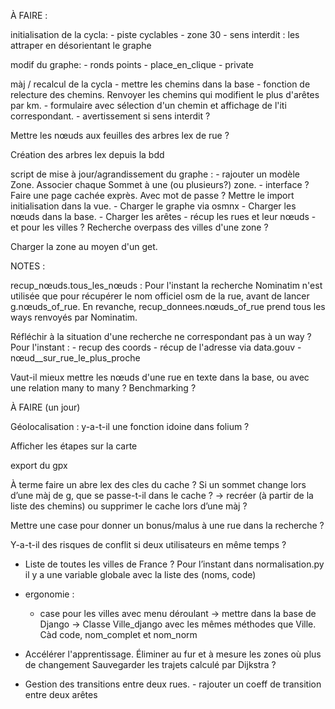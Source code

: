 
À FAIRE :


initialisation de la cycla:
       - piste cyclables
       - zone 30
       - sens interdit : les attraper en désorientant le graphe

modif du graphe:
      - ronds points
      - place_en_clique
      - private

màj / recalcul de la cycla
    - mettre les chemins dans la base
    - fonction de relecture des chemins. Renvoyer les chemins qui modifient le plus d'arêtes par km.
    - formulaire avec sélection d'un chemin et affichage de l'iti correspondant.
    - avertissement si sens interdit ?

Mettre les nœuds aux feuilles des arbres lex de rue ?

Création des arbres lex depuis la bdd

script de mise à jour/agrandissement du graphe :
       - rajouter un modèle Zone. Associer chaque Sommet à une (ou plusieurs?) zone.
       - interface ? Faire une page cachée exprès. Avec mot de passe ? Mettre le import initialisation dans la vue.
       - Charger le graphe via osmnx
       - Charger les nœuds dans la base.
       - Charger les arêtes
       - récup les rues et leur nœuds
       - et pour les villes ? Recherche overpass des villes d'une zone ?


Charger la zone au moyen d'un get.   



NOTES :

recup_nœuds.tous_les_nœuds : Pour l'instant la recherche Nominatim n'est utilisée que pour récupérer le nom officiel osm de la rue, avant de lancer g.nœuds_of_rue.
 En revanche, recup_donnees.nœuds_of_rue prend tous les ways renvoyés par Nominatim.

 Réfléchir à la situation d'une recherche ne correspondant pas à un way ?
 Pour l'instant :
      - recup des coords
      - récup de l'adresse via data.gouv
      - nœud__sur_rue_le_plus_proche


Vaut-il mieux mettre les nœuds d'une rue en texte dans la base, ou avec une relation many to many ? Benchmarking ?




À FAIRE (un jour)

Géolocalisation : y-a-t-il une fonction idoine dans folium ?

Afficher les étapes sur la carte

export du gpx

À terme faire un abre lex des cles du cache ?
Si un sommet change lors d’une màj de g, que se passe-t-il dans le cache ? -> recréer (à partir de la liste des chemins) ou supprimer le cache lors d’une màj ?

Mettre une case pour donner un bonus/malus à une rue dans la recherche ?

Y-a-t-il des risques de conflit si deux utilisateurs en même temps ?


 - Liste de toutes les villes de France ? Pour l’instant dans normalisation.py il y a une variable globale avec la liste des (noms, code)

 - ergonomie :
     - case pour les villes avec menu déroulant
        -> mettre dans la base de Django
	-> Classe Ville_django avec les mêmes méthodes que Ville. Càd code, nom_complet et nom_norm


- Accélérer l'apprentissage.
  	    Éliminer au fur et à mesure les zones où plus de changement
  	    Sauvegarder les trajets calculé par Dijkstra ?


- Gestion des transitions entre deux rues.
  	  - rajouter un coeff de transition entre deux arêtes

